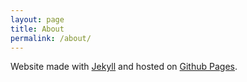 ```yaml
---
layout: page
title: About
permalink: /about/
---
```


Website made with [Jekyll](https://jekyllrb.com/) and hosted on [Github Pages](https://pages.github.com/).
